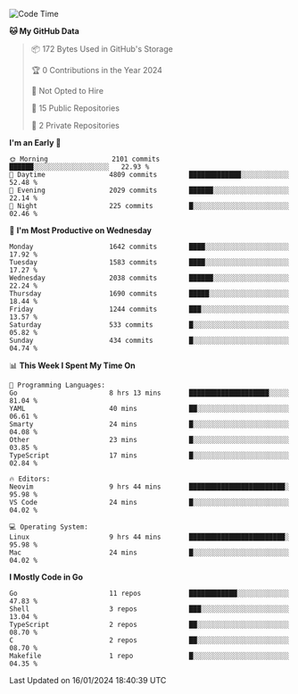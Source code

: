 <!--START_SECTION:waka-->
![Code Time](http://img.shields.io/badge/Code%20Time-326%20hrs%2021%20mins-blue)

**🐱 My GitHub Data** 

> 📦 172 Bytes Used in GitHub's Storage 
 > 
> 🏆 0 Contributions in the Year 2024
 > 
> 🚫 Not Opted to Hire
 > 
> 📜 15 Public Repositories 
 > 
> 🔑 2 Private Repositories 
 > 
**I'm an Early 🐤** 

```text
🌞 Morning                2101 commits        ██████░░░░░░░░░░░░░░░░░░░   22.93 % 
🌆 Daytime                4809 commits        █████████████░░░░░░░░░░░░   52.48 % 
🌃 Evening                2029 commits        ██████░░░░░░░░░░░░░░░░░░░   22.14 % 
🌙 Night                  225 commits         █░░░░░░░░░░░░░░░░░░░░░░░░   02.46 % 
```
📅 **I'm Most Productive on Wednesday** 

```text
Monday                   1642 commits        ████░░░░░░░░░░░░░░░░░░░░░   17.92 % 
Tuesday                  1583 commits        ████░░░░░░░░░░░░░░░░░░░░░   17.27 % 
Wednesday                2038 commits        ██████░░░░░░░░░░░░░░░░░░░   22.24 % 
Thursday                 1690 commits        █████░░░░░░░░░░░░░░░░░░░░   18.44 % 
Friday                   1244 commits        ███░░░░░░░░░░░░░░░░░░░░░░   13.57 % 
Saturday                 533 commits         █░░░░░░░░░░░░░░░░░░░░░░░░   05.82 % 
Sunday                   434 commits         █░░░░░░░░░░░░░░░░░░░░░░░░   04.74 % 
```


📊 **This Week I Spent My Time On** 

```text
💬 Programming Languages: 
Go                       8 hrs 13 mins       ████████████████████░░░░░   81.04 % 
YAML                     40 mins             ██░░░░░░░░░░░░░░░░░░░░░░░   06.61 % 
Smarty                   24 mins             █░░░░░░░░░░░░░░░░░░░░░░░░   04.08 % 
Other                    23 mins             █░░░░░░░░░░░░░░░░░░░░░░░░   03.85 % 
TypeScript               17 mins             █░░░░░░░░░░░░░░░░░░░░░░░░   02.84 % 

🔥 Editors: 
Neovim                   9 hrs 44 mins       ████████████████████████░   95.98 % 
VS Code                  24 mins             █░░░░░░░░░░░░░░░░░░░░░░░░   04.02 % 

💻 Operating System: 
Linux                    9 hrs 44 mins       ████████████████████████░   95.98 % 
Mac                      24 mins             █░░░░░░░░░░░░░░░░░░░░░░░░   04.02 % 
```

**I Mostly Code in Go** 

```text
Go                       11 repos            ████████████░░░░░░░░░░░░░   47.83 % 
Shell                    3 repos             ███░░░░░░░░░░░░░░░░░░░░░░   13.04 % 
TypeScript               2 repos             ██░░░░░░░░░░░░░░░░░░░░░░░   08.70 % 
C                        2 repos             ██░░░░░░░░░░░░░░░░░░░░░░░   08.70 % 
Makefile                 1 repo              █░░░░░░░░░░░░░░░░░░░░░░░░   04.35 % 
```




 Last Updated on 16/01/2024 18:40:39 UTC
<!--END_SECTION:waka-->
